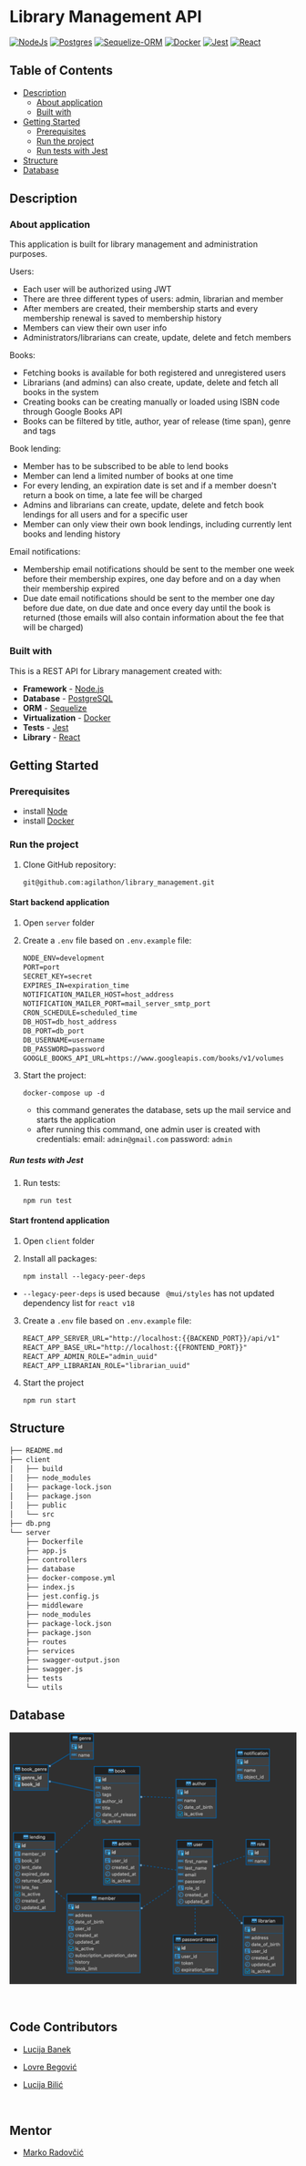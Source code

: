 # Library Management API

[NodeJs]: https://img.shields.io/badge/node.js-6DA55F?style=for-the-badge&logo=node.js&logoColor=white
[NodeJs-url]: https://nodejs.org/en/docs/
[Jest]: https://img.shields.io/badge/-jest-%23C21325?style=for-the-badge&logo=jest&logoColor=white
[Jest-url]: https://jestjs.io/
[Postgres]: https://img.shields.io/badge/postgres-%23316192.svg?style=for-the-badge&logo=postgresql&logoColor=white
[Postgres-url]: https://www.postgresql.org/docs/
[Sequelize-ORM]: https://img.shields.io/badge/Sequelize-52B0E7?style=for-the-badge&logo=Sequelize&logoColor=white
[Sequelize-url]: https://sequelize.org/
[Docker]: https://img.shields.io/badge/docker-%230db7ed.svg?style=for-the-badge&logo=docker&logoColor=white
[Docker-url]: https://docs.docker.com/
[React]: https://img.shields.io/badge/react-%2320232a.svg?style=for-the-badge&logo=react&logoColor=%2361DAFB
[React-url]: https://reactjs.org/

 [![NodeJs]][Nodejs-url]  [![Postgres]][Postgres-url] [![Sequelize-ORM]][Sequelize-url] [![Docker]][Docker-url] [![Jest]][Jest-url] [![React]][React-url]

## Table of Contents
- [Description](#description)
  - [About application](#about-application)
  - [Built with](#built-with)
- [Getting Started](#getting-started)
  - [Prerequisites](#prerequisites)
  - [Run the project](#run-the-project)
  - [Run tests with Jest](#run-tests-with-jest)
- [Structure](#structure)
- [Database](#database)


## Description
### About application
This application is built for library management and administration purposes.

Users:
- Each user will be authorized using JWT
- There are three different types of users: admin, librarian and member 
- After members are created, their membership starts and every membership renewal is saved to membership history
- Members can view their own user info
- Administrators/librarians can create, update, delete and fetch members

Books:
- Fetching books is available for both registered and unregistered users
- Librarians (and admins) can also create, update, delete and fetch all books in the system
- Creating books can be creating manually or loaded using ISBN code through Google Books API 
- Books can be filtered by title, author, year of release (time span), genre and tags

Book lending: 
- Member has to be subscribed to be able to lend books
- Member can lend a limited number of books at one time
- For every lending, an expiration date is set and if a member doesn't return a book on time, a late fee will be charged
- Admins and librarians can create, update, delete and fetch book lendings for all users and for a specific user 
- Member can only view their own book lendings, including currently lent books and lending history

Email notifications:
- Membership email notifications should be sent to the member one week before their membership expires, one day before and on a day when their membership expired
- Due date email notifications should be sent to the member one day before due date, on due date and once every day until the book is returned (those emails will also contain information about the fee that will be charged)

### Built with
This is a REST API for Library management created with: 
- **Framework** - [Node.js](https://nodejs.org/en/docs/)
- **Database** - [PostgreSQL](https://www.postgresql.org/docs/) 
- **ORM** - [Sequelize](https://sequelize.org/docs/v6/)
- **Virtualization** - [Docker](https://docs.docker.com/)
- **Tests** - [Jest](https://jestjs.io/docs/getting-started)
- **Library** - [React](https://reactjs.org/)

## Getting Started

### Prerequisites
- install [Node](https://nodejs.org/en/download/)
- install [Docker](https://www.docker.com/) 
### Run the project

1. Clone GitHub repository:
   ```
   git@github.com:agilathon/library_management.git
   ```

#### Start backend application

1. Open ```server``` folder

2. Create a `.env` file based on `.env.example` file:
    ```
    NODE_ENV=development
    PORT=port
    SECRET_KEY=secret
    EXPIRES_IN=expiration_time
    NOTIFICATION_MAILER_HOST=host_address
    NOTIFICATION_MAILER_PORT=mail_server_smtp_port
    CRON_SCHEDULE=scheduled_time
    DB_HOST=db_host_address
    DB_PORT=db_port
    DB_USERNAME=username
    DB_PASSWORD=password
    GOOGLE_BOOKS_API_URL=https://www.googleapis.com/books/v1/volumes
    ```
3. Start the project:
   ```
   docker-compose up -d
   ```
   - this command generates the database, sets up the mail service and starts the application
   - after running this command, one admin user is created with credentials:
   email: ```admin@gmail.com``` password: ```admin```
   

    

##### Run tests with Jest
1. Run tests:
    ```
    npm run test
    ```
#### Start frontend application

1. Open ```client``` folder

2. Install all packages:
   ```
   npm install --legacy-peer-deps
   ```
  - ```--legacy-peer-deps``` is used because ``` @mui/styles``` has not updated dependency list for ```react v18```

3. Create a `.env` file based on `.env.example` file:
    ```
    REACT_APP_SERVER_URL="http://localhost:{{BACKEND_PORT}}/api/v1"
    REACT_APP_BASE_URL="http://localhost:{{FRONTEND_PORT}}"
    REACT_APP_ADMIN_ROLE="admin_uuid"
    REACT_APP_LIBRARIAN_ROLE="librarian_uuid"
    ```
4. Start the project
    ```
    npm run start
    ```
## Structure
```
├── README.md
├── client
│   ├── build
│   ├── node_modules
│   ├── package-lock.json
│   ├── package.json
│   ├── public
│   └── src
├── db.png
└── server
    ├── Dockerfile
    ├── app.js
    ├── controllers
    ├── database
    ├── docker-compose.yml
    ├── index.js
    ├── jest.config.js
    ├── middleware
    ├── node_modules
    ├── package-lock.json
    ├── package.json
    ├── routes
    ├── services
    ├── swagger-output.json
    ├── swagger.js
    ├── tests
    └── utils
```

## Database
![alt text](./db.png)

​
<h2>Code Contributors</h2>
 
 - [Lucija Banek](https://github.com/lucijabanek)

 - [Lovre Begović](https://github.com/lb46861)
 
 - [Lucija Bilić](https://github.com/lucija-bilic)

​
<h2>Mentor</h2>
 
 - [Marko Radovčić](https://github.com/radovcicmarko)